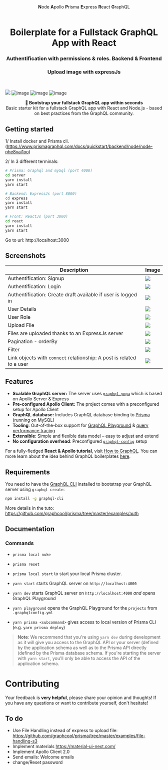 <div align="center"><strong>N</strong>ode <strong>A</strong>pollo <strong>P</strong>risma <strong>E</strong>xpress <strong>R</strong>eact <strong>G</strong>raphQL
</div>
  
<h1 align="center"><strong>Boilerplate for a Fullstack GraphQL App with React</strong></h1>
<h3 align="center">Authentification with permissions & roles. Backend & Frontend</h3>
<h3 align="center">Upload image with expressJs</h3>
<br />

![](https://imgur.com/ousyQaC.png)
![image](https://user-images.githubusercontent.com/15246526/38383005-374917c6-38c0-11e8-8f1c-f36793f153d6.png)
![image](https://user-images.githubusercontent.com/15246526/38383110-76853488-38c0-11e8-9c44-28af8ef4cd42.png)
![image](https://user-images.githubusercontent.com/15246526/38383171-9e0df3dc-38c0-11e8-95da-675a7bfdfbbc.png)


<div align="center"><strong>🚀 Bootstrap your fullstack GraphQL app within seconds</strong></div>
<div align="center">Basic starter kit for a fullstack GraphQL app with React and Node.js - based on best practices from the GraphQL community.</div>



## Getting started
1/ Install docker and Prisma cli. (https://www.prismagraphql.com/docs/quickstart/backend/node/node-phe8vai1oo)


2/ In 3 different terminals:


```sh
# Prisma: Graphql and mySql (port 4000)
cd server
yarn install
yarn start
```

```sh
# Backend: ExpressJs (port 8000)
cd express
yarn install
yarn start
```

```sh
# Front: ReactJs (port 3000)
cd react
yarn install
yarn start
```

Go to url: http://localhost:3000



## Screenshots


|  Description | Image |
| ------------- | ------------- |
| Authentification: Signup | ![](https://user-images.githubusercontent.com/15246526/38334318-d8a8177c-380f-11e8-8c77-5128e9679b8d.png)  |
| Authentification: Login | ![](https://user-images.githubusercontent.com/15246526/36925970-4315cf46-1e2a-11e8-8548-10f9b65d6387.png)  |
| Authentification: Create draft available if user is logged in  | ![](https://user-images.githubusercontent.com/15246526/36926055-a122e268-1e2a-11e8-8f68-b338d0d84dff.png)  |
| User Details  | ![](https://user-images.githubusercontent.com/15246526/38337858-fa9219bc-381b-11e8-85d8-891ad26b8620.png)  |
| User Role  | ![](https://user-images.githubusercontent.com/15246526/38337916-2785943a-381c-11e8-9c5e-b2a86e66796d.png)  |
| Upload File  | ![](https://user-images.githubusercontent.com/15246526/38334196-9079c748-380f-11e8-9e46-a5f98fee87f8.png)  |
| Files are uploaded thanks to an ExpressJs server| ![](https://user-images.githubusercontent.com/15246526/36926125-f1130e2e-1e2a-11e8-928c-4a2c1f1c136b.png)  |
| Pagination - orderBy | ![](https://user-images.githubusercontent.com/15246526/38333662-186973f8-380e-11e8-9289-f6240ffc5a6c.png) |
| Filter | ![](https://user-images.githubusercontent.com/15246526/38334877-78e62f70-3811-11e8-9492-00429e054987.png) |
| Link objects with `connect` relationship: A post is related to a user  | ![](https://user-images.githubusercontent.com/15246526/38334670-d1f58404-3810-11e8-9304-4f08fada617a.png) |



## Features

- **Scalable GraphQL server:** The server uses [`graphql-yoga`](https://github.com/prisma/graphql-yoga) which is based on Apollo Server & Express
- **Pre-configured Apollo Client:** The project comes with a preconfigured setup for Apollo Client
- **GraphQL database:** Includes GraphQL database binding to [Prisma](https://www.prismagraphql.com) (running on MySQL)
- **Tooling**: Out-of-the-box support for [GraphQL Playground](https://github.com/prisma/graphql-playground) & [query performance tracing](https://github.com/apollographql/apollo-tracing)
- **Extensible**: Simple and flexible data model – easy to adjust and extend
- **No configuration overhead**: Preconfigured [`graphql-config`](https://github.com/prisma/graphql-config) setup

For a fully-fledged **React & Apollo tutorial**, visit [How to GraphQL](https://www.howtographql.com/react-apollo/0-introduction/). You can more learn about the idea behind GraphQL boilerplates [here](https://blog.graph.cool/graphql-boilerplates-graphql-create-how-to-setup-a-graphql-project-6428be2f3a5).

## Requirements

You need to have the [GraphQL CLI](https://github.com/graphql-cli/graphql-cli) installed to bootstrap your GraphQL server using `graphql create`:

```sh
npm install -g graphql-cli
```


More details in the tuto: https://github.com/graphcool/prisma/tree/master/examples/auth

## Documentation

### Commands


* `prisma local nuke`
* `prisma reset`
* `prisma local start` to start your local Prisma cluster.

* `yarn start` starts GraphQL server on `http://localhost:4000`
* `yarn dev` starts GraphQL server on `http://localhost:4000` _and_ opens GraphQL Playground
* `yarn playground` opens the GraphQL Playground for the `projects` from `.graphqlconfig.yml`
* `yarn prisma <subcommand>` gives access to local version of Prisma CLI (e.g. `yarn prisma deploy`)

> **Note**: We recommend that you're using `yarn dev` during development as it will give you access to the GraphQL API or your server (defined by the application schema as well as to the Prisma API directly (defined by the Prisma database schema. If you're starting the server with `yarn start`, you'll only be able to access the API of the application schema.







# Contributing


Your feedback is **very helpful**, please share your opinion and thoughts! If you have any questions or want to contribute yourself, don't hesitate!

## To do

* Use File Handling instead of express to upload file: https://github.com/graphcool/prisma/tree/master/examples/file-handling-s3
* Implement materials https://material-ui-next.com/
* Implement Apollo Client 2.0
* Send emails: Welcome emails
* change/Reset password

